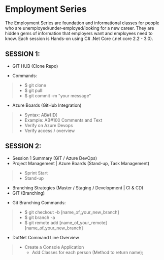 # Employment Series

The Employment Series are foundation and informational classes for people who are unemployed/under-employed/looking for a new career. They are hidden gems of information that employers want and employees need to know. Each session is Hands-on using C# .Net Core (.net core 2.2 - 3.0). 

## SESSION 1:
- GIT HUB (Clone Repo)
* Commands:
> * $ git clone 
> * $ git pull
> * $ git commit -m "your message"

- Azure Boards (GitHub Integration)
> * Syntax: AB#{ID}
> * Example: AB#100 Comments and Text 
> * Verify on Azure Devops
> * Verify access / overview 

## SESSION 2:
- Session 1 Summary (GIT / Azure DevOps) 
- Project Management | Azure Boards (Stand-up, Task Management)
> * Sprint Start
> * Stand-up 
- Branching Strategies (Master / Staging / Development | CI & CD)
- GIT (Branching)
* Git Branching Commands:
> * $ git checkout -b [name_of_your_new_branch]
> * $ git branch -a
> * $ git remote add [name_of_your_remote] [name_of_your_new_branch]
- DotNet Command Line Overview
> * Create a Console Application
>   * Add Classes for each person (Method to return name);




